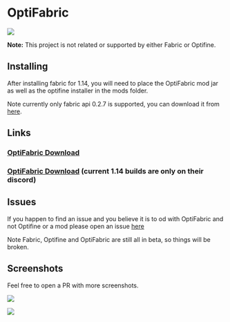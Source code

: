# OptiFabric

![](https://ss.modmuss50.me/javaw_2019-05-22_20-33-34.jpg)

__Note:__ This project is not related or supported by either Fabric or Optifine.

## Installing

After installing fabric for 1.14, you will need to place the OptiFabric mod jar as well as the optifine installer in the mods folder.

Note currently only fabric api 0.2.7 is supported, you can download it from [here](https://minecraft.curseforge.com/projects/fabric/files/2702281).

## Links

### [OptiFabric Download](https://github.com/modmuss50/OptiFabric/releases)

### [OptiFabric Download](#) (current 1.14 builds are only on their discord)

## Issues

If you happen to find an issue and you believe it is to od with OptiFabric and not Optifine or a mod please open an issue [here](https://github.com/modmuss50/OptiFabric/issues) 


Note Fabric, Optifine and OptiFabric are still all in beta, so things will be broken.

## Screenshots

Feel free to open a PR with more screenshots.

![](https://ss.modmuss50.me/javaw_2019-05-22_20-36-25.jpg)

![](https://ss.modmuss50.me/javaw_2019-05-22_19-49-41.jpg)